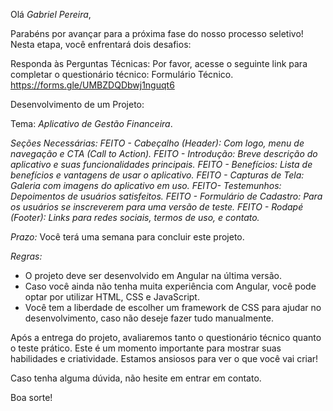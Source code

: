 Olá *Gabriel Pereira*,

Parabéns por avançar para a próxima fase do nosso processo seletivo! Nesta etapa, você enfrentará dois desafios:

Responda às Perguntas Técnicas: Por favor, acesse o seguinte link para completar o questionário técnico: Formulário Técnico. https://forms.gle/UMBZDQDbwj1nguqt6

Desenvolvimento de um Projeto:

Tema: *Aplicativo de Gestão Financeira*.

*Seções Necessárias:*
*FEITO - Cabeçalho (Header): Com logo, menu de navegação e CTA (Call to Action).* 
*FEITO - Introdução: Breve descrição do aplicativo e suas funcionalidades principais.*
*FEITO - Benefícios: Lista de benefícios e vantagens de usar o aplicativo.* 
*FEITO - Capturas de Tela: Galeria com imagens do aplicativo em uso.*
*FEITO- Testemunhos: Depoimentos de usuários satisfeitos.*
*FEITO - Formulário de Cadastro: Para os usuários se inscreverem para uma versão de teste.*
*FEITO - Rodapé (Footer): Links para redes sociais, termos de uso, e contato.*

*Prazo:* Você terá uma semana para concluir este projeto.

*Regras:*
- O projeto deve ser desenvolvido em Angular na última versão.
- Caso você ainda não tenha muita experiência com Angular, você pode optar por utilizar HTML, CSS e JavaScript.
- Você tem a liberdade de escolher um framework de CSS para ajudar no desenvolvimento, caso não deseje fazer tudo manualmente.

Após a entrega do projeto, avaliaremos tanto o questionário técnico quanto o teste prático. Este é um momento importante para mostrar suas habilidades e criatividade. Estamos ansiosos para ver o que você vai criar!

Caso tenha alguma dúvida, não hesite em entrar em contato.

Boa sorte!
